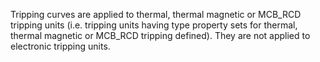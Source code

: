 Tripping curves are applied to thermal, thermal magnetic or MCB_RCD tripping units (i.e. tripping units having type property sets for thermal, thermal magnetic or MCB_RCD tripping defined). They are not applied to electronic tripping units.
